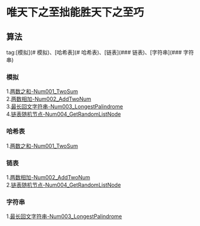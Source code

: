 # 唯天下之至拙能胜天下之至巧

## 算法
tag:[模拟](# 模拟)、[哈希表](# 哈希表)、[链表](### 链表)、[字符串](### 字符串)

### 模拟
1.[两数之和-Num001_TwoSum](https://github.com/CloudZYX/TheFool-LearningNotes/blob/main/src/com/zyx/leetcode/Num001_TwoSum.java)<br>
2.[两数相加-Num002_AddTwoNum](https://github.com/CloudZYX/TheFool-LearningNotes/blob/main/src/com/zyx/leetcode/Num002_AddTwoNum.java)<br>
3.[最长回文字符串-Num003_LongestPalindrome](https://github.com/CloudZYX/TheFool-LearningNotes/blob/main/src/com/zyx/leetcode/Num003_LongestPalindrome.java)<br>
4.[链表随机节点-Num004_GetRandomListNode](https://github.com/CloudZYX/TheFool-LearningNotes/blob/main/src/com/zyx/leetcode/Num004_GetRandomListNode.java)<br>

### 哈希表
1.[两数之和-Num001_TwoSum](https://github.com/CloudZYX/TheFool-LearningNotes/blob/main/src/com/zyx/leetcode/Num001_TwoSum.java)<br>

### 链表
1.[两数相加-Num002_AddTwoNum](https://github.com/CloudZYX/TheFool-LearningNotes/blob/main/src/com/zyx/leetcode/Num002_AddTwoNum.java)<br>
2.[链表随机节点-Num004_GetRandomListNode](https://github.com/CloudZYX/TheFool-LearningNotes/blob/main/src/com/zyx/leetcode/Num004_GetRandomListNode.java)<br>

### 字符串
1.[最长回文字符串-Num003_LongestPalindrome](https://github.com/CloudZYX/TheFool-LearningNotes/blob/main/src/com/zyx/leetcode/Num003_LongestPalindrome.java)<br>
